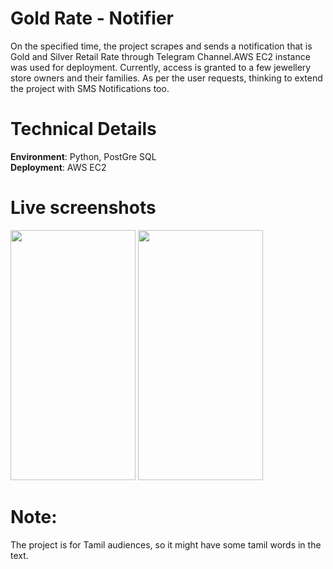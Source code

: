 # Gold Rate - Notifier
On the specified time, the project scrapes and sends a notification that is Gold and Silver Retail Rate through Telegram Channel.AWS EC2 instance was used for deployment. Currently, access is granted to a few jewellery store owners and their families. As per the user requests, thinking to extend the project with SMS Notifications too.

# Technical Details
**Environment**: Python, PostGre SQL <br>
**Deployment**: AWS EC2

# Live screenshots
<img src="https://user-images.githubusercontent.com/17155643/168951913-9a8d164a-3275-42b9-810b-380e33e2c31c.jpg" data-canonical-src="https://gyazo.com/eb5c5741b6a9a16c692170a41a49c858.png" width="200" height="400" />

<img src="https://user-images.githubusercontent.com/17155643/168951929-950f99d7-a6d5-4c97-bb67-9a8a9fc8c142.jpg" data-canonical-src="https://gyazo.com/eb5c5741b6a9a16c692170a41a49c858.png" width="200" height="400" />

# Note:
The project is for Tamil audiences, so it might have some tamil words in the text.



